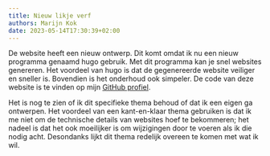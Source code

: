 ```yaml
---
title: Nieuw likje verf
authors: Marijn Kok
date: 2023-05-14T17:30:39+02:00
---
```

De website heeft een nieuw ontwerp. Dit komt omdat ik nu een nieuw programma genaamd hugo gebruik. Met dit programma kan je snel websites genereren. Het voordeel van hugo is dat de gegenereerde website veiliger en sneller is. Bovendien is het onderhoud ook simpeler. De code van deze website is te vinden op mijn [GitHub profiel](https://github.com/2zqa).

Het is nog te zien of ik dit specifieke thema behoud of dat ik een eigen ga ontwerpen. Het voordeel van een kant-en-klaar thema gebruiken is dat ik me niet om de technische details van websites hoef te bekommeren; het nadeel is dat het ook moeilijker is om wijzigingen door te voeren als ik die nodig acht. Desondanks lijkt dit thema redelijk overeen te komen met wat ik wil.
